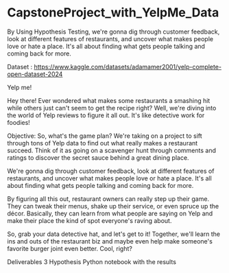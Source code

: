 # CapstoneProject_with_YelpMe_Data
By Using Hypothesis Testing, we're gonna dig through customer feedback, look at different features of restaurants, and uncover what makes people love or hate a place. It's all about finding what gets people talking and coming back for more.

Dataset : https://www.kaggle.com/datasets/adamamer2001/yelp-complete-open-dataset-2024


Yelp me!

Hey there! Ever wondered what makes some restaurants a smashing hit while others just can't seem to get the recipe
right? Well, we're diving into the world of Yelp reviews to figure it all out. It's like detective work for foodies!

Objective:
So, what's the game plan? We're taking on a project to sift through tons of Yelp data to find out what really makes a
restaurant succeed. Think of it as going on a scavenger hunt through comments and ratings to discover the secret
sauce behind a great dining place.

We're gonna dig through customer feedback, look at different features of restaurants, and uncover what makes people
love or hate a place. It's all about finding what gets people talking and coming back for more.

By figuring all this out, restaurant owners can really step up their game. They can tweak their menus, shake up their
service, or even spruce up the décor. Basically, they can learn from what people are saying on Yelp and make their
place the kind of spot everyone's raving about.

So, grab your data detective hat, and let's get to it! Together, we'll learn the ins and outs of the restaurant biz and
maybe even help make someone's favorite burger joint even better. Cool, right?

Deliverables
3 Hypothesis
Python notebook with the results
